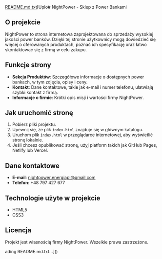 [README.md.txt](https://github.com/user-attachments/files/18311416/README.md.txt)[Uplo# NightPower - Sklep z Power Bankami

## O projekcie
NightPower to strona internetowa zaprojektowana do sprzedaży wysokiej jakości power banków. Dzięki tej stronie użytkownicy mogą dowiedzieć się więcej o oferowanych produktach, poznać ich specyfikację oraz łatwo skontaktować się z firmą w celu zakupu.

## Funkcje strony
- **Sekcja Produktów**: Szczegółowe informacje o dostępnych power bankach, w tym zdjęcia, opisy i ceny.
- **Kontakt**: Dane kontaktowe, takie jak e-mail i numer telefonu, ułatwiają szybki kontakt z firmą.
- **Informacje o firmie**: Krótki opis misji i wartości firmy NightPower.

## Jak uruchomić stronę
1. Pobierz pliki projektu.
2. Upewnij się, że plik `index.html` znajduje się w głównym katalogu.
3. Uruchom plik `index.html` w przeglądarce internetowej, aby wyświetlić stronę lokalnie.
4. Jeśli chcesz opublikować stronę, użyj platform takich jak GitHub Pages, Netlify lub Vercel.

## Dane kontaktowe
- **E-mail**: [nightpower.energiapl@gmail.com](mailto:nightpower.energiapl@gmail.com)
- **Telefon**: +48 797 427 677

## Technologie użyte w projekcie
- HTML5
- CSS3

## Licencja
Projekt jest własnością firmy NightPower. Wszelkie prawa zastrzeżone.

ading README.md.txt…]()
